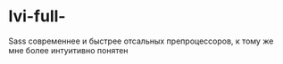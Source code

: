 # Ivi-full-
Sass современнее и быстрее отсальных препроцессоров, к тому же мне более интуитивно понятен
